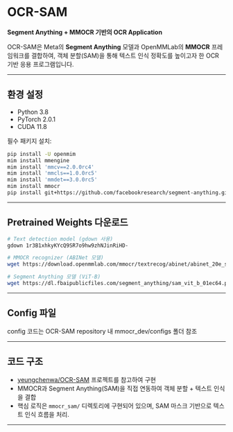 # OCR-SAM
**Segment Anything + MMOCR 기반의 OCR Application**

OCR-SAM은 Meta의 **Segment Anything** 모델과 OpenMMLab의 **MMOCR** 프레임워크를 결합하여, 객체 분할(SAM)을 통해 텍스트 인식 정확도를 높이고자 한 OCR 기반 응용 프로그램입니다.

---

## 환경 설정

- Python 3.8  
- PyTorch 2.0.1  
- CUDA 11.8  

필수 패키지 설치:

```bash
pip install -U openmim
mim install mmengine
mim install 'mmcv==2.0.0rc4'
mim install 'mmcls==1.0.0rc5'
mim install 'mmdet==3.0.0rc5'
mim install mmocr
pip install git+https://github.com/facebookresearch/segment-anything.git
```

---

## Pretrained Weights 다운로드
```bash
# Text detection model (gdown 사용)
gdown 1r3B1xhkyKYcQ9SR7o9hw9zhNJinRiHD-

# MMOCR recognizer (ABINet 모델)
wget https://download.openmmlab.com/mmocr/textrecog/abinet/abinet_20e_st-an_mj/abinet_20e_st-an_mj_20221005_012617-ead8c139.pth

# Segment Anything 모델 (ViT-B)
wget https://dl.fbaipublicfiles.com/segment_anything/sam_vit_b_01ec64.pth
```

---

##  Config 파일

config 코드는 OCR-SAM repository 내 mmocr_dev/configs 폴더 참조

---

## 코드 구조

- [yeungchenwa/OCR-SAM](https://github.com/yeungchenwa/OCR-SAM) 프로젝트를 참고하여 구현
- MMOCR과 Segment Anything(SAM)을 직접 연동하여 객체 분할 + 텍스트 인식을 결합
- 핵심 로직은 `mmocr_sam/` 디렉토리에 구현되어 있으며, SAM 마스크 기반으로 텍스트 인식 흐름을 처리.

---
